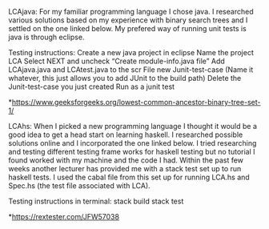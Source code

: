 LCAjava: For my familiar programming language I chose java. I researched various solutions based on my experience with binary search trees and I settled on the one linked below. My prefered way of running unit tests is java is through eclipse.

Testing instructions:
Create a new java project in eclipse
Name the project LCA
Select NEXT and uncheck “Create module-info.java file”
Add LCAjava.java and LCAtest.java to the scr
File new Junit-test-case (Name it whatever, this just allows you to add JUnit to the build path)
Delete the Junit-test-case you just created
Run as a junit test

*https://www.geeksforgeeks.org/lowest-common-ancestor-binary-tree-set-1/




LCAhs: When I picked a new programming language I thought it would be a good idea to get a head start on learning haskell. I researched possible solutions online and I incorporated the one linked below. I tried researching and testing different testing frame works for haskell testing but no tutorial I found worked with my machine and the code I had. Within the past few weeks another lecturer has provided me with a stack test set up to run haskell tests. I used the cabal file from this set up for running LCA.hs and Spec.hs (the test file associated with LCA).

Testing instructions in terminal:
stack build
stack test

*https://rextester.com/JFW57038 
